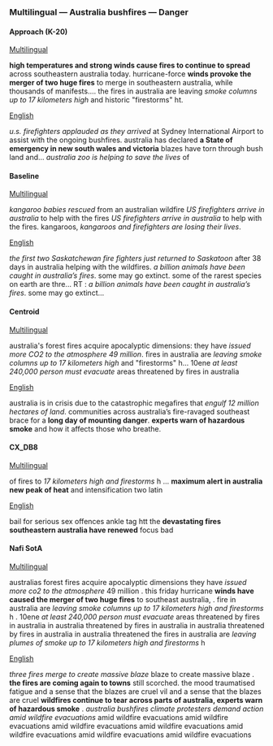 ### Multilingual — Australia bushfires — Danger



#### Approach (K-20)

<u>Multilingual</u>

**high temperatures and strong winds cause fires to continue to spread** across southeastern australia today. hurricane-force **winds provoke the merger of two huge fires** to merge in southeastern australia, while thousands of manifests.... the fires in australia are leaving *smoke columns up to 17 kilometers high* and historic "firestorms" ht.

<u>English</u>

*u.s. firefighters applauded  as they arrived* at Sydney International Airport to assist with the ongoing bushfires. australia has declared **a State of emergency in new south wales and victoria** blazes have torn through bush land and... *australia zoo is helping to save the lives* of



#### Baseline

<u>Multilingual</u>

*kangaroo babies rescued* from an australian wildfire *US firefighters arrive in australia* to help with the fires *US firefighters arrive in australia* to help with the fires. kangaroos, *kangaroos and firefighters are losing their lives*.

<u>English</u>

*the first two Saskatchewan fire fighters just returned to Saskatoon* after 38 days in australia helping with the wildfires. *a billion animals have been caught in australia’s fires*. some may go extinct. some of the rarest species on earth are thre... RT : *a billion animals have been caught in australia’s fires*. some may go extinct...



#### Centroid

<u>Multilingual</u>

australia's forest fires acquire apocalyptic dimensions: they have *issued more CO2 to the atmosphere 49 million*. fires in australia are *leaving smoke columns up to 17 kilometers high* and "firestorms" h... 10ene *at least 240,000 person must evacuate* areas threatened by fires in australia

<u>English</u>

australia is in crisis due to the catastrophic megafires that *engulf 12 million hectares of land*. communities across australia’s fire-ravaged southeast brace for a **long day of mounting danger**. **experts warn of hazardous smoke** and how it affects those who breathe.



#### CX\_DB8

<u>Multilingual</u>

of fires to *17 kilometers high and firestorms* h ... **maximum alert in australia new peak of heat** and intensification two latin

<u>English</u>

bail for serious sex offences ankle tag htt the **devastating fires southeastern australia have renewed** focus bad



#### Nafi SotA

<u>Multilingual</u>

australias forest fires acquire apocalyptic dimensions they have *issued more co2 to the atmosphere* 49 million .
this friday hurricane **winds have caused the merger of two huge fires** to southeast australia, .
fire in australia are *leaving smoke columns up to 17 kilometers high and firestorms* h .
10ene *at least 240,000 person must evacuate* areas threatened by fires in australia in australia threatened by fires in australia in australia threatened by fires in australia in australia threatened
the fires in australia are *leaving plumes of smoke up to 17 kilometers high and firestorms* h

<u>English</u>

*three fires merge to create massive blaze* blaze to create massive blaze .
**the fires are coming again to towns** still scorched. the mood traumatised fatigue and a sense that the blazes are cruel vil and a sense that the blazes are cruel
**wildfires continue to tear across parts of australia, experts warn of hazardous smoke** .
*australia bushfires climate protesters demand action amid wildfire evacuations* amid wildfire evacuations amid wildfire evacuations amid wildfire evacuations amid wildfire evacuations amid wildfire evacuations amid wildfire evacuations amid wildfire evacuations
